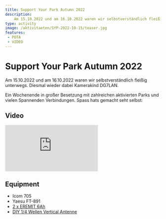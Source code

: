 ```yaml
---
title: Support Your Park Autumn 2022
description: 
    Am 15.10.2022 und am 16.10.2022 waren wir selbstverständlich fleißig in diversen Parks unterwegs. Diesmal wieder dabei Kamerakind DG7LAN.
type: activity
image: /aktivitaeten/SYP-2022-10-15/teaser.jpg
features:
 - POTA
 - VIDEO
---
```

# Support Your Park Autumn 2022
Am 15.10.2022 und am 16.10.2022 waren wir selbstverständlich fleißig unterwegs. Diesmal wieder dabei Kamerakind DG7LAN.

Ein Wochenende in großer Besetzung mit zahlreichen aktivierten Parks und vielen Spannenden Verbindungen. Spass hats gemacht seht selbst:


## Video
<div class="video-block">
<iframe max-width=100% height=auto src="https://www.youtube.com/embed/0K6tL0nSWj4" title="Amateurfunk Parks on the Air in Hamburg 2022" frameborder="0" allow="accelerometer; autoplay; clipboard-write; encrypted-media; gyroscope; picture-in-picture" allowfullscreen></iframe>
</div>

## Equipment
- Icom 705
- Yaesu FT-891
- [2 x EREMIT 6Ah](https://www.eremit.de/p/eremit-systemstecker-bis-60a-12ah-komplett-set-powerpole)  
- [DIY 1/4 Wellen Vertical Antenne](/diy/teleskop-viertelwellen-vertical.html)
